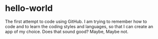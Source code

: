 # hello-world
The first attempt to code using GitHub.
I am trying to remember how to code and to learn the coding styles and languages, so that I can create an app of my choice.
Does that sound good? Maybe, Maybe not.
